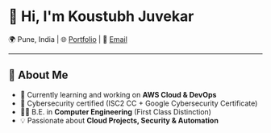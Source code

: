 # 👋 Hi, I'm Koustubh Juvekar  

   🌍 Pune, India | 
   🌐 <a href="https://www.koustubh18.site" target="_blank">Portfolio</a> | 
   📧 <a href="mailto:yourmail@example.com">Email</a>


---
<!--
## 📚 Learning Resources  

| Sr. No | Domain / Subject | Material Links |
|--------|------------------|----------------|
| 1 | **AWS Cloud** | [AWS Docs](https://docs.aws.amazon.com/) • [AWS Training](https://aws.amazon.com/training/) |
| 2 | **Docker** | [Docker Docs](https://docs.docker.com/) • [Play with Docker](https://labs.play-with-docker.com/) |
| 3 | **Kubernetes** | [Kubernetes Docs](https://kubernetes.io/docs/) • [Katacoda Scenarios](https://www.katacoda.com/courses/kubernetes) |
| 4 | **Jenkins** | [Jenkins Docs](https://www.jenkins.io/doc/) • [Jenkins Tutorials](https://www.jenkins.io/solutions/tutorials/) |
| 5 | **Git & GitHub** | [Git Docs](https://git-scm.com/doc) • [GitHub Guides](https://guides.github.com/) |
| 6 | **Terraform** | [Terraform Docs](https://developer.hashicorp.com/terraform/docs) • [Terraform Registry](https://registry.terraform.io/) |

---
-->
## 🚀 About Me  
- 🌱 Currently learning and working on **AWS Cloud & DevOps**  
- 🔐 Cybersecurity certified (ISC2 CC + Google Cybersecurity Certificate)  
- 👨‍🎓 B.E. in **Computer Engineering** (First Class Distinction)  
- 💡 Passionate about **Cloud Projects, Security & Automation**  
